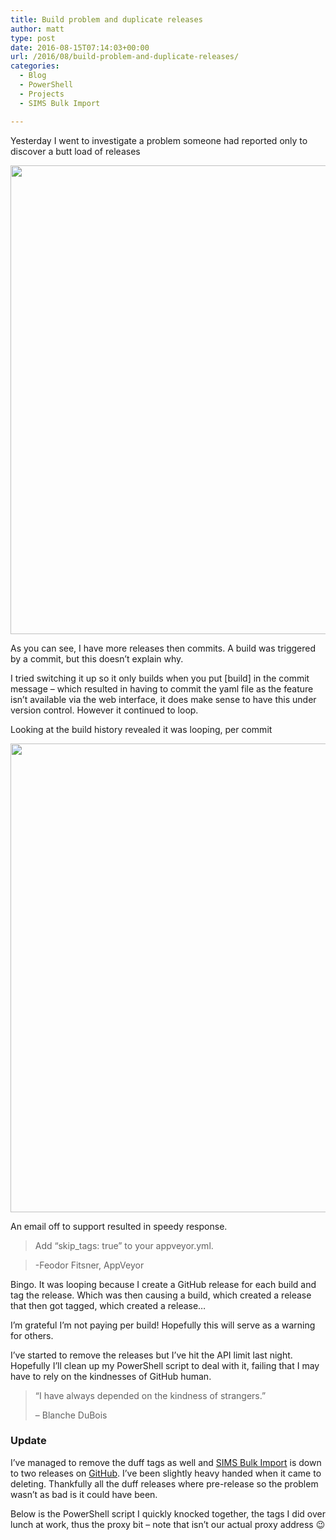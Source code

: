 ```yaml
---
title: Build problem and duplicate releases
author: matt
type: post
date: 2016-08-15T07:14:03+00:00
url: /2016/08/build-problem-and-duplicate-releases/
categories:
  - Blog
  - PowerShell
  - Projects
  - SIMS Bulk Import

---
```

Yesterday I went to investigate a problem someone had reported only to discover a butt load of releases

<a href="//matt40k.uk/img/2016/08/img_4294.png" target="_blank" rel="nofollow"><img class="alignnone size-full wp-image-822" src="//matt40k.uk/img/2016/08/img_4294.png" alt="" width="1334" height="750" srcset="https://publish.matt40k.uk/wp-content/uploads/2016/08/img_4294.png 1334w, https://publish.matt40k.uk/wp-content/uploads/2016/08/img_4294-300x169.png 300w, https://publish.matt40k.uk/wp-content/uploads/2016/08/img_4294-768x432.png 768w, https://publish.matt40k.uk/wp-content/uploads/2016/08/img_4294-1024x576.png 1024w, https://publish.matt40k.uk/wp-content/uploads/2016/08/img_4294-1200x675.png 1200w" sizes="(max-width: 1334px) 100vw, 1334px" /></a>
  
As you can see, I have more releases then commits. A build was triggered by a commit, but this doesn&#8217;t explain why.

I tried switching it up so it only builds when you put [build] in the commit message &#8211; which resulted in having to commit the yaml file as the feature isn&#8217;t available via the web interface, it does make sense to have this under version control. However it continued to loop.

Looking at the build history revealed it was looping, per commit

<a href="//matt40k.uk/img/2016/08/img_4296.png" target="_blank" rel="nofollow"><img class="alignnone size-full wp-image-824" src="//matt40k.uk/img/2016/08/img_4296.png" alt="" width="1334" height="750" srcset="https://publish.matt40k.uk/wp-content/uploads/2016/08/img_4296.png 1334w, https://publish.matt40k.uk/wp-content/uploads/2016/08/img_4296-300x169.png 300w, https://publish.matt40k.uk/wp-content/uploads/2016/08/img_4296-768x432.png 768w, https://publish.matt40k.uk/wp-content/uploads/2016/08/img_4296-1024x576.png 1024w, https://publish.matt40k.uk/wp-content/uploads/2016/08/img_4296-1200x675.png 1200w" sizes="(max-width: 1334px) 100vw, 1334px" /></a>

An email off to support resulted in speedy response.

> Add &#8220;skip_tags: true&#8221; to your appveyor.yml.
  
> -Feodor Fitsner, AppVeyor

Bingo. It was looping because I create a GitHub release for each build and tag the release. Which was then causing a build, which created a release that then got tagged, which created a release&#8230;

I&#8217;m grateful I&#8217;m not paying per build! Hopefully this will serve as a warning for others.

I&#8217;ve started to remove the releases but I&#8217;ve hit the API limit last night. Hopefully I&#8217;ll clean up my PowerShell script to deal with it, failing that I may have to rely on the kindnesses of GitHub human.

> &#8220;I have always depended on the kindness of strangers.&#8221;
> 
> &#8211; Blanche DuBois

### Update

I&#8217;ve managed to remove the duff tags as well and <a href="https://simsbulkimport.uk/" target="_blank" rel="nofollow">SIMS Bulk Import</a> is down to two releases on <a href="https://github.com/SIMSBulkImport/SIMSBulkImport" target="_blank" rel="nofollow">GitHub</a>. I&#8217;ve been slightly heavy handed when it came to deleting. Thankfully all the duff releases where pre-release so the problem wasn&#8217;t as bad is it could have been.

Below is the PowerShell script I quickly knocked together, the tags I did over lunch at work, thus the proxy bit &#8211; note that isn&#8217;t our actual proxy address 😉

<div class="gist-oembed" data-gist="matt40k/8ca025a7b260ce59a0d9a9a461479ac8.json">
</div>
